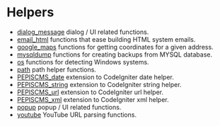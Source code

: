 # Helpers

* [dialog_message](../../../tree/master/pepiscms/application/helpers/dialog_message_helper.php)
    dialog / UI related functions.
* [email_html](../../../tree/master/pepiscms/application/helpers/email_html_helper.php)
    functions that ease building HTML system emails.
* [google_maps](../../../tree/master/pepiscms/application/helpers/google_maps_helper.php)
    functions for getting coordinates for a given address.
* [mysqldump](../../../tree/master/pepiscms/application/helpers/mysqldump_helper.php)
    functions for creating backups from MYSQL database.
* [os](../../../tree/master/pepiscms/application/helpers/os_helper.php)
    functions for detecting Windows systems.
* [path](../../../tree/master/pepiscms/application/helpers/path_helper.php)
    path helper functions.
* [PEPISCMS_date](../../../tree/master/pepiscms/application/helpers/PEPISCMS_date_helper.php)
    extension to CodeIgniter date helper.
* [PEPISCMS_string](../../../tree/master/pepiscms/application/helpers/PEPISCMS_string_helper.php)
    extension to CodeIgniter string helper.
* [PEPISCMS_url](../../../tree/master/pepiscms/application/helpers/PEPISCMS_url_helper.php)
    extension to CodeIgniter url helper.
* [PEPISCMS_xml](../../../tree/master/pepiscms/application/helpers/PEPISCMS_xml_helper.php)
    extension to CodeIgniter xml helper.
* [popup](../../../tree/master/pepiscms/application/helpers/popup_helper.php)
    popup / UI related functions.
* [youtube](../../../tree/master/pepiscms/application/helpers/youtube_helper.php)
    YouTube URL parsing functions.
